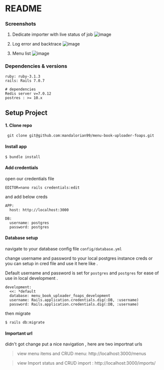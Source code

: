 # README
### Screenshots 
1. Dedicate importer with live status of job
   ![image](https://github.com/mandalorian99/menu-book-uploader-foaps/assets/35068786/88c603da-c7ea-4eff-bea0-c03411d5ff28) 


2. Log error and backtrace
![image](https://github.com/mandalorian99/menu-book-uploader-foaps/assets/35068786/62bc58b9-c977-4c02-9020-1b9bf3f24f26)


3. Menu list
![image](https://github.com/mandalorian99/menu-book-uploader-foaps/assets/35068786/ea702b4f-e4e2-42f2-8aa2-8841b3039449)


### Dependencies & versions

```
ruby: ruby-3.1.3
rails: Rails 7.0.7

# dependencies
Redis server v=7.0.12
postres : >= 10.x

``` 

## Setup Project

#### 1. Clone repo 
```
 git clone git@github.com:mandalorian99/menu-book-uploader-foaps.git
```

#### Install app
```
$ bundle install
```
####  Add credentials

open our credentials file 
```
EDITOR=nano rails credentials:edit
``` 
and add below creds 

```
APP:
  host: http://localhost:3000

DB:
  username: postgres
  password: postgres
```

#### Database setup 
navigate to your database config file `config/database.yml`

change username and password to your local postgres instance creds 
or you can setup in cred file and use it here like . 

Default username and password is set for `postgres` and `postgres` for ease of use in local development . 

```
development:
  <<: *default
  database: menu_book_uploader_foaps_development
  username: Rails.application.credentials.dig(:DB, :username)
  password: Rails.application.credentials.dig(:DB, :username)
```

then migrate

```
$ rails db:migrate
```


#### Important url 
didn't got change put a nice navigation , here are two importnat urls

> view menu items and CRUD
menu: http://localhost:3000/menus

> view Import status and CRUD
import : http://localhost:3000/imports/
